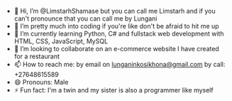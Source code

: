 - 👋 Hi, I’m @LimstarhShamase but you can call me Limstarh and if you can't pronounce that you can call me by Lungani
- 👀 I’m pretty much into coding if you're like don't be afraid to hit me up
- 🌱 I’m currently learning Python, C# and fullstack web development with HTML, CSS, JavaScript, MySQL
- 💞️ I’m looking to collaborate on an e-commerce website I have created for a restaurant
- 📫 How to reach me: by email on lunganinkosikhona@gmail.com by call: +27648615589
- 😄 Pronouns: Male
- ⚡ Fun fact: I'm a twin and my sister is also a programmer like myself
